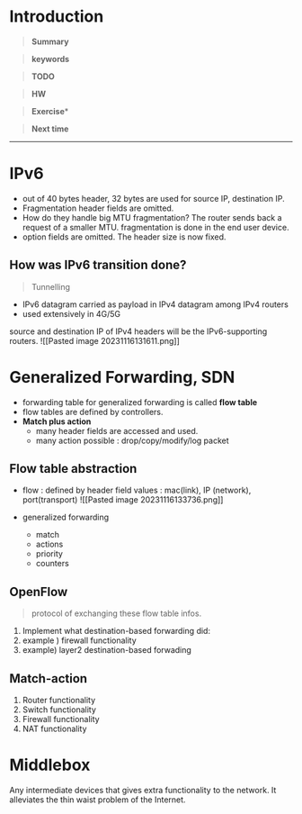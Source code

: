 # Introduction 

>**Summary**
>

>**keywords**
>

>**TODO**
>

> **HW**

>**Exercise*** 
>

> **Next time**
> 
*********
# IPv6
* out of 40 bytes header, 32 bytes are used for source IP, destination IP.
* Fragmentation header fields are omitted. 
* How do they handle big MTU fragmentation? The router sends back a request of a smaller MTU. fragmentation is done in the end user device. 
* option fields are omitted. The header size is now fixed.

## How was IPv6 transition done?
> Tunnelling

* IPv6 datagram carried as payload in IPv4 datagram among IPv4 routers
* used extensively in 4G/5G

source and destination IP of IPv4 headers will be the IPv6-supporting routers.
![[Pasted image 20231116131611.png]]


# Generalized Forwarding, SDN

* forwarding table for generalized forwarding is called **flow table**
* flow tables are defined by controllers.
* **Match plus action**
	* many header fields are accessed and used.
	* many action possible : drop/copy/modify/log packet

## Flow table abstraction
* flow : defined by header field values : mac(link), IP (network), port(transport)
![[Pasted image 20231116133736.png]]

* generalized forwarding
	* match
	* actions
	* priority
	* counters

## OpenFlow
> protocol of exchanging these flow table infos.

1) Implement what destination-based forwarding did:
2) example ) firewall functionality
3) example) layer2 destination-based forwading

## Match-action
1) Router functionality
2) Switch functionality
3) Firewall functionality
4) NAT functionality


# Middlebox
Any intermediate devices that gives extra functionality to the network.
It alleviates the thin waist problem of the Internet.


